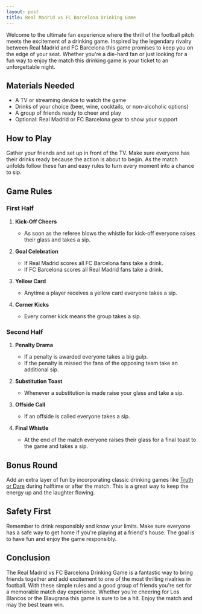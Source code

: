 ```yaml
---
layout: post
title: Real Madrid vs FC Barcelona Drinking Game
---
```



Welcome to the ultimate fan experience where the thrill of the football pitch meets the excitement of a drinking game. Inspired by the legendary rivalry between Real Madrid and FC Barcelona this game promises to keep you on the edge of your seat. Whether you're a die-hard fan or just looking for a fun way to enjoy the match this drinking game is your ticket to an unforgettable night.

## Materials Needed

- A TV or streaming device to watch the game
- Drinks of your choice (beer, wine, cocktails, or non-alcoholic options)
- A group of friends ready to cheer and play
- Optional: Real Madrid or FC Barcelona gear to show your support

## How to Play

Gather your friends and set up in front of the TV. Make sure everyone has their drinks ready because the action is about to begin. As the match unfolds follow these fun and easy rules to turn every moment into a chance to sip.

## Game Rules

### First Half

1. **Kick-Off Cheers**  
   - As soon as the referee blows the whistle for kick-off everyone raises their glass and takes a sip.

2. **Goal Celebration**  
   - If Real Madrid scores all FC Barcelona fans take a drink.  
   - If FC Barcelona scores all Real Madrid fans take a drink.

3. **Yellow Card**  
   - Anytime a player receives a yellow card everyone takes a sip.

4. **Corner Kicks**  
   - Every corner kick means the group takes a sip.

### Second Half

1. **Penalty Drama**  
   - If a penalty is awarded everyone takes a big gulp.  
   - If the penalty is missed the fans of the opposing team take an additional sip.

2. **Substitution Toast**  
   - Whenever a substitution is made raise your glass and take a sip.

3. **Offside Call**  
   - If an offside is called everyone takes a sip.

4. **Final Whistle**  
   - At the end of the match everyone raises their glass for a final toast to the game and takes a sip.

## Bonus Round

Add an extra layer of fun by incorporating classic drinking games like [Truth or Dare](https://drinkingdojo.com/games/truth-or-dare) during halftime or after the match. This is a great way to keep the energy up and the laughter flowing.

## Safety First

Remember to drink responsibly and know your limits. Make sure everyone has a safe way to get home if you're playing at a friend's house. The goal is to have fun and enjoy the game responsibly.

## Conclusion

The Real Madrid vs FC Barcelona Drinking Game is a fantastic way to bring friends together and add excitement to one of the most thrilling rivalries in football. With these simple rules and a good group of friends you're set for a memorable match day experience. Whether you're cheering for Los Blancos or the Blaugrana this game is sure to be a hit. Enjoy the match and may the best team win.